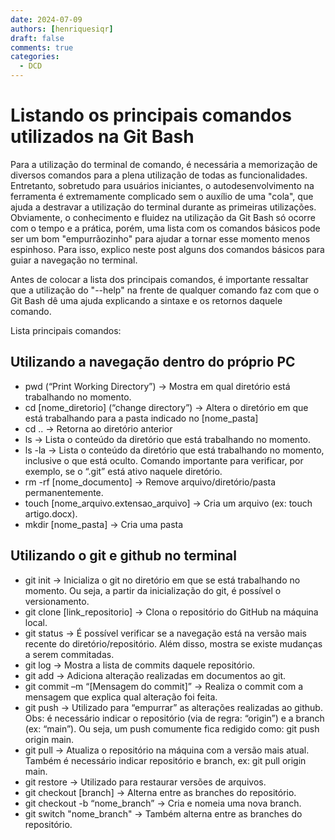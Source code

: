 ```yaml
---
date: 2024-07-09
authors: [henriquesiqr]
draft: false
comments: true
categories:
  - DCD
---
```


# Listando os principais comandos utilizados na Git Bash

Para a utilização do terminal de comando, é necessária a memorização de diversos comandos para a plena utilização de todas as funcionalidades. Entretanto, sobretudo para usuários iniciantes, o autodesenvolvimento na ferramenta é extremamente complicado sem o auxílio de uma "cola", que ajuda a destravar a utilização do terminal durante as primeiras utilizações.
Obviamente, o conhecimento e fluidez na utilização da Git Bash só ocorre com o tempo e a prática, porém, uma lista com os comandos básicos pode ser um bom "empurrãozinho" para ajudar a tornar esse momento menos espinhoso.
Para isso, explico neste post alguns dos comandos básicos para guiar a navegação no terminal.

<!-- more -->
Antes de colocar a lista dos principais comandos, é importante ressaltar que a utilização do "--help" na frente de qualquer comando faz com que o Git Bash dê uma ajuda explicando a sintaxe e os retornos daquele comando.

Lista principais comandos:

## Utilizando a navegação dentro do próprio PC
* pwd (“Print Working Directory”) -> Mostra em qual diretório está trabalhando no momento.
* cd [nome_diretorio] (“change directory”) -> Altera o diretório em que está trabalhando para a pasta indicado no [nome_pasta]
* cd .. -> Retorna ao diretório anterior
* ls -> Lista o conteúdo da diretório que está trabalhando no momento.
* ls -la -> Lista o conteúdo da diretório que está trabalhando no momento, inclusive o que está oculto. Comando importante para verificar, por exemplo, se o “.git” está ativo naquele diretório.
* rm -rf  [nome_documento] -> Remove arquivo/diretório/pasta permanentemente.
* touch [nome_arquivo.extensao_arquivo] -> Cria um arquivo (ex: touch artigo.docx).
* mkdir [nome_pasta] -> Cria uma pasta

## Utilizando o git e github no terminal
* git init -> Inicializa o git no diretório em que se está trabalhando no momento. Ou seja, a partir da inicialização do git, é possível o versionamento.
* git clone [link_repositorio] -> Clona o repositório do GitHub na máquina local.
* git status -> É possível verificar se a navegação está na versão mais recente do diretório/repositório. Além disso, mostra se existe mudanças a serem commitadas.
* git log -> Mostra a lista de commits daquele repositório.
* git add -> Adiciona alteração realizadas em documentos ao git.
* git commit –m “[Mensagem do commit]” -> Realiza o commit com a mensagem que explica qual alteração foi feita.
* git push -> Utilizado para “empurrar” as alterações realizadas ao github. Obs: é necessário indicar o repositório (via de regra: “origin”) e a branch (ex: “main”). Ou seja, um push comumente fica redigido como: git push origin main.
* git pull -> Atualiza o repositório na máquina com a versão mais atual. Também é necessário indicar repositório e branch, ex: git pull origin main.
* git restore -> Utilizado para restaurar versões de arquivos.
* git checkout [branch] -> Alterna entre as branches do repositório.
* git checkout -b “nome_branch” -> Cria e nomeia uma nova branch.
* git switch "nome_branch" -> Também alterna entre as branches do repositório.
